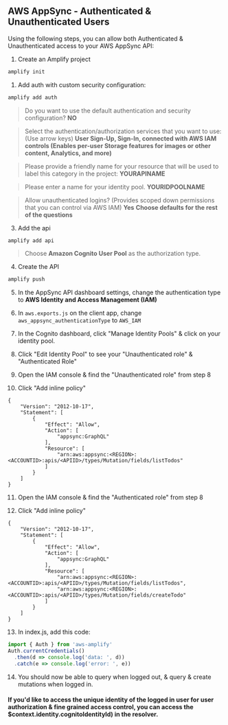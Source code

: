 ## AWS AppSync - Authenticated & Unauthenticated Users

Using the following steps, you can allow both Authenticated & Unauthenticated access to your AWS AppSync API:

1. Create an Amplify project
```sh
amplify init
```
1. Add auth with custom security configuration:

```sh
amplify add auth
```

> Do you want to use the default authentication and security configuration? __NO__

> Select the authentication/authorization services that you want to use: (Use arrow keys)
__User Sign-Up, Sign-In, connected with AWS IAM controls (Enables per-user Storage features for images or other content, Analytics, and more)__

> Please provide a friendly name for your resource that will be used to label this category in the project: __YOURAPINAME__

> Please enter a name for your identity pool. __YOURIDPOOLNAME__

> Allow unauthenticated logins? (Provides scoped down permissions that you can control via AWS IAM) __Yes__
__Choose defaults for the rest of the questions__

3. Add the api

```sh
amplify add api
```
> Choose __Amazon Cognito User Pool__ as the authorization type.

4. Create the API

```sh
amplify push
```

5. In the AppSync API dashboard settings, change the authentication type to __AWS Identity and Access Management (IAM)__

6. In `aws.exports.js` on the client app, change `aws_appsync_authenticationType` to `AWS_IAM`

7. In the Cognito dashboard, click "Manage Identity Pools" & click on your identity pool.

8. Click "Edit Identity Pool" to see your "Unauthenticated role" & "Authenticated Role"

9. Open the IAM console & find the "Unauthenticated role" from step 8

10. Click "Add inline policy"

```
{
    "Version": "2012-10-17",
    "Statement": [
        {
            "Effect": "Allow",
            "Action": [
                "appsync:GraphQL"
            ],
            "Resource": [
                "arn:aws:appsync:<REGION>:<ACCOUNTID>:apis/<APIID>/types/Mutation/fields/listTodos"
            ]
        }
    ]
}
```

11. Open the IAM console & find the "Authenticated role" from step 8

12. Click "Add inline policy"

```
{
    "Version": "2012-10-17",
    "Statement": [
        {
            "Effect": "Allow",
            "Action": [
                "appsync:GraphQL"
            ],
            "Resource": [
                "arn:aws:appsync:<REGION>:<ACCOUNTID>:apis/<APIID>/types/Mutation/fields/listTodos",
                "arn:aws:appsync:<REGION>:<ACCOUNTID>:apis/<APIID>/types/Mutation/fields/createTodo"
            ]
        }
    ]
}
```

13. In index.js, add this code:

```js
import { Auth } from 'aws-amplify'
Auth.currentCredentials()
  .then(d => console.log('data: ', d))
  .catch(e => console.log('error: ', e))
```

14. You should now be able to query when logged out, & query & create mutations when logged in.

#### If you'd like to access the unique identity of the logged in user for user authorization & fine grained access control, you can access the $context.identity.cognitoIdentityId) in the resolver.
